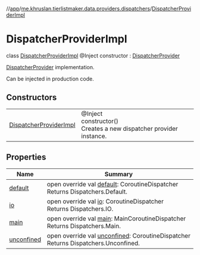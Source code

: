 //[app](../../../index.md)/[me.khruslan.tierlistmaker.data.providers.dispatchers](../index.md)/[DispatcherProviderImpl](index.md)

# DispatcherProviderImpl

class [DispatcherProviderImpl](index.md) @Inject constructor : [DispatcherProvider](../-dispatcher-provider/index.md)

[DispatcherProvider](../-dispatcher-provider/index.md) implementation.

Can be injected in production code.

## Constructors

| | |
|---|---|
| [DispatcherProviderImpl](-dispatcher-provider-impl.md) | @Inject <br>constructor()<br>Creates a new dispatcher provider instance. |

## Properties

| Name | Summary |
|---|---|
| [default](default.md) | open override val [default](default.md): CoroutineDispatcher<br>Returns Dispatchers.Default. |
| [io](io.md) | open override val [io](io.md): CoroutineDispatcher<br>Returns Dispatchers.IO. |
| [main](main.md) | open override val [main](main.md): MainCoroutineDispatcher<br>Returns Dispatchers.Main. |
| [unconfined](unconfined.md) | open override val [unconfined](unconfined.md): CoroutineDispatcher<br>Returns Dispatchers.Unconfined. |
